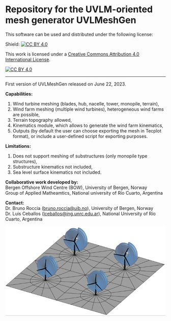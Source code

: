 # Repository for the UVLM-oriented mesh generator UVLMeshGen

This software can be used and distributed under the following license:

Shield: [![CC BY 4.0][cc-by-shield]][cc-by]

This work is licensed under a
[Creative Commons Attribution 4.0 International License][cc-by].

[![CC BY 4.0][cc-by-image]][cc-by]

[cc-by]: http://creativecommons.org/licenses/by/4.0/
[cc-by-image]: https://i.creativecommons.org/l/by/4.0/88x31.png
[cc-by-shield]: https://img.shields.io/badge/License-CC%20BY%204.0-lightgrey.svg

----------------------------------------------------------------------------------------------------
First version of UVLMeshGen released on June 22, 2023.

**Capabilities:** <br />
1) Wind turbine meshing (blades, hub, nacelle, tower, monopile, terrain), <br />
2) Wind farm meshing (multiple wind turbines), heterogeneous wind farms are possible, <br />
3) Terrain topography allowed, <br />
4) Kinematics module, which allows to generate the wind farm kinematics, <br />
5) Outputs (by default the user can choose exporting the mesh in Tecplot format), or include a user-defined script for exporting purposes.

**Limitations:** <br />
1) Does not support meshing of substructures (only monopile type structures), <br />
2) Substructure kinematics not included, <br />
3) Sea level surface kinematics not included.

**Collaborative work developed by:** <br />
Bergen Offshore Wind Centre (BOW), University of Bergen, Norway <br />
Group of Applied Matheamtics, National university of Río Cuarto, Argentina <br />

**Contact:** <br />
Dr. Bruno Roccia (bruno.roccia@uib.no), University of Bergen, Norway <br />
Dr. Luis Ceballos (lceballos@ing.unrc.edu.ar), National University of Río Cuarto, Argentina

![Onshore wind Farm](Onshore_farm_Aero.png)

